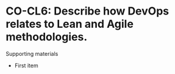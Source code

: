 # CO-CL6:  	Describe how DevOps relates to Lean and Agile methodologies.	 

Supporting materials

* First item